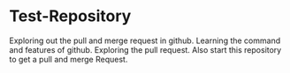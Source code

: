 # Test-Repository

Exploring out the pull and merge request in github. Learning the command and features of github. Exploring the pull request.
Also start this repository to get a pull and merge Request.
